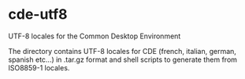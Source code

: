 # cde-utf8
UTF-8 locales for the Common Desktop Environment

The directory contains UTF-8 locales for CDE (french, italian, german, spanish etc...) in .tar.gz format and shell scripts to generate 
them from ISO8859-1 locales. 
